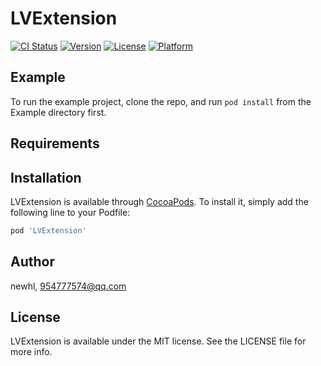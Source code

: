 # LVExtension

[![CI Status](https://img.shields.io/travis/newhl/LVExtension.svg?style=flat)](https://travis-ci.org/newhl/LVExtension)
[![Version](https://img.shields.io/cocoapods/v/LVExtension.svg?style=flat)](https://cocoapods.org/pods/LVExtension)
[![License](https://img.shields.io/cocoapods/l/LVExtension.svg?style=flat)](https://cocoapods.org/pods/LVExtension)
[![Platform](https://img.shields.io/cocoapods/p/LVExtension.svg?style=flat)](https://cocoapods.org/pods/LVExtension)

## Example

To run the example project, clone the repo, and run `pod install` from the Example directory first.

## Requirements

## Installation

LVExtension is available through [CocoaPods](https://cocoapods.org). To install
it, simply add the following line to your Podfile:

```ruby
pod 'LVExtension'
```

## Author

newhl, 954777574@qq.com

## License

LVExtension is available under the MIT license. See the LICENSE file for more info.
